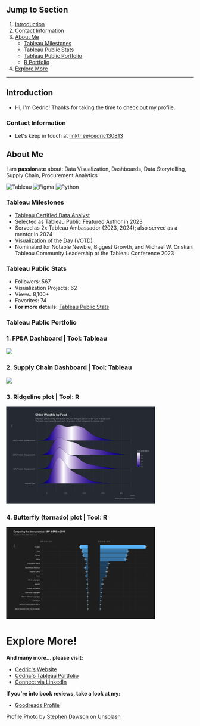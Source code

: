 ## Jump to Section
1. [Introduction](#introduction)
2. [Contact Information](#contact-information)
3. [About Me](#about-me)
   - [Tableau Milestones](#tableau-milestones)
   - [Tableau Public Stats](#tableau-public-stats)
   - [Tableau Public Portfolio](#tableau-public-portfolio)
   - [R Portfolio](#r-portfolio)
4. [Explore More](#explore-more)

---

## Introduction<a name="introduction"></a>
- Hi, I'm Cedric! Thanks for taking the time to check out my profile.

### Contact Information<a name="contact-information"></a>
- Let's keep in touch at [linktr.ee/cedric130813](http://linktr.ee/cedric130813)

## About Me<a name="about-me"></a>

I am **passionate** about: Data Visualization, Dashboards, Data Storytelling, Supply Chain, Procurement Analytics

![Tableau](https://img.shields.io/badge/Tableau-9a1018?style=for-the-badge&logo=Tableau&logoColor=white) 
![Figma](https://img.shields.io/badge/figma-%23c2a444.svg?style=for-the-badge&logo=figma&logoColor=white)
![Python](https://img.shields.io/badge/python-000000?style=for-the-badge&logo=python&logoColor=white) 

### Tableau Milestones<a name="tableau-milestones"></a>
- [Tableau Certified Data Analyst](https://www.credly.com/badges/5f8e3e48-0b1c-4dca-9e9b-1ef1c0fb3e2d/public_url)
- Selected as Tableau Public Featured Author in 2023
- Served as 2x Tableau Ambassador (2023, 2024); also served as a mentor in 2024
- [Visualization of the Day (VOTD)](https://tabsoft.co/489OLuW)
- Nominated for Notable Newbie, Biggest Growth, and Michael W. Cristiani Tableau Community Leadership at the Tableau Conference 2023

### Tableau Public Stats<a name="tableau-public-stats"></a>
- Followers: 567
- Visualization Projects: 62
- Views: 8,100+
- Favorites: 74
- **For more details:** [Tableau Public Stats](https://public.tableau.com/app/profile/cedric130813/viz/TableauPublicStats_16942428002280/Stats)

### Tableau Public Portfolio<a name="tableau-public-portfolio"></a>
### 1. FP&A Dashboard | Tool: Tableau
<a href="https://public.tableau.com/app/profile/cedric130813" target="_blank"><img src='https://github.com/cedric130813/SQL-DataViz/blob/d03caefadd15eea9c09890cf38381165a6ea4dd4/Tableau/FP&A%20Dashboard%20(1).png' width='400'></a>

### 2. Supply Chain Dashboard | Tool: Tableau
<a href="https://public.tableau.com/app/profile/cedric130813" target="_blank"><img src='https://assets-global.website-files.com/626e3f90d87e459d91f51dd5/6448f949d9cba40342dd5f7d_Front%20(4).png' width='400'></a>

### 3. Ridgeline plot | Tool: R <a name="r-portfolio"></a>
<a href="https://github.com/cedric130813/DataVisualization/blob/d2c0451f79c92ae8f8990ffa7f0ccf413c42e7ae/R%20Stats/Ridgeline%20Plots/ChickweightPlot01.png" target="_blank"><img src='https://github.com/cedric130813/DataVisualization/blob/d2c0451f79c92ae8f8990ffa7f0ccf413c42e7ae/R%20Stats/Ridgeline%20Plots/ChickweightPlot01.png' width='400'></a>

### 4. Butterfly (tornado) plot | Tool: R
<a href="https://github.com/cedric130813/DataVisualization/blob/16cbaaa6dfd733b1effc47c64c7625b587bbcf30/R%20Stats/Butterfly%20Plot%20(EduVizzers%20Feb%202024)/EduVizzersFeb.png" target="_blank"><img src='https://github.com/cedric130813/DataVisualization/blob/16cbaaa6dfd733b1effc47c64c7625b587bbcf30/R%20Stats/Butterfly%20Plot%20(EduVizzers%20Feb%202024)/EduVizzersFeb.png' width='400'></a>

# Explore More!<a name="explore-more"></a>

**And many more... please visit:**
- [Cedric's Website](https://cedric130813.webflow.io)
- [Cedric's Tableau Portfolio](https://public.tableau.com/app/profile/cedric130813)
- [Connect via LinkedIn](https://www.linkedin.com/in/cedric130813/)

**If you're into book reviews, take a look at my:**
- [Goodreads Profile](https://www.goodreads.com/user/show/35830761-cedric)

Profile Photo by [Stephen Dawson](https://unsplash.com/@dawson2406?utm_content=creditCopyText&utm_medium=referral&utm_source=unsplash) on [Unsplash](https://unsplash.com/photos/turned-on-monitoring-screen-qwtCeJ5cLYs?utm_content=creditCopyText&utm_medium=referral&utm_source=unsplash)
